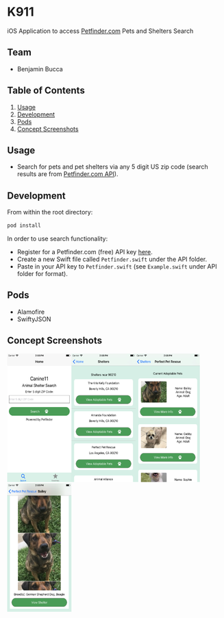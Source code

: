 # K911

iOS Application to access [Petfinder.com](https://www.petfinder.com/) Pets and Shelters Search

## Team

  - Benjamin Bucca

## Table of Contents

1. [Usage](#Usage)
1. [Development](#Development)
1. [Pods](#Pods)
1. [Concept Screenshots](#concept-screenshots)

## Usage

- Search for pets and pet shelters via any 5 digit US zip code (search results are from [Petfinder.com API](https://www.petfinder.com/developers/api-docs)).

## Development

From within the root directory:

```sh
pod install
```

In order to use search functionality:

- Register for a Petfinder.com (free) API key [here](https://www.petfinder.com/developers/api-key).
- Create a new Swift file called `Petfinder.swift` under the API folder.
- Paste in your API key to `Petfinder.swift` (see `Example.swift` under API folder for format).

## Pods

- Alamofire
- SwiftyJSON

## Concept Screenshots

<img src="https://github.com/bbucca3/Canine11/blob/master/screenshots/HomeScreen1.png" width="150" height="300" alt="Home Screen"><img src="https://github.com/bbucca3/Canine11/blob/master/screenshots/SheltersScreen1.png" width="150" height="300" alt="Shelters Search Results Screen"><img src="https://github.com/bbucca3/Canine11/blob/master/screenshots/PetsScreen1.png" width="150" height="300" alt="Pets Screen"><img src="https://github.com/bbucca3/Canine11/blob/master/screenshots/PetDetailScreen1.png" width="150" height="300" alt="Pet Details Screen">
